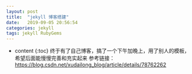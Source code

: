 ```yaml
---
layout: post
title:  "jekyll 博客搭建"
date:   2019-09-05 20:56:54
categories: jekyll
tags: jekyll RubyGems
---
```


* content
{:toc}
终于有了自己博客，搞了一个下午加晚上，用了别人的模板，希望后面能慢慢完善和充实起来
参考链接：https://blog.csdn.net/xudailong_blog/article/details/78762262
